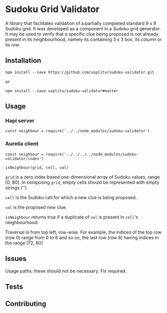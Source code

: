 
# Sudoku Grid Validator

A library that facilitates validation of a partially completed standard 9 x 9 Sudoku grid. It was developed as a component in a Sudoku grid generator. It may be used to verify that a specific clue being proposed is not already present in its neighbourhood, namely its containing  3 x 3 box, its column or its row.

## Installation

`npm install --save https://github.com/usplitu/sudoku-validator.git`

or

`npm install --save usplitu/sudoku-validator#master`

## Usage

### Hapi server

`const neighbour = require('../../node_modules/sudoku-validator')`

### Aurelia client

`const neighbour = require('../../../../node_modules/sudoku-validator/index')`

`isNeighbour(grid, cell, val)`

`grid` is a zero index based one-dimensional array of Sudoku values, range [0, 80]. In composing `grid`, empty cells should be represented with empty strings (''). 

`cell` is the Sudoku cell for which a new clue is being proposed.

`val` is the proposed new clue.

`isNeighbour` returns true if a duplicate of `val` is present in `cell`'s neighbourhood.


Traversal is from top left, row-wise. For example, the indices of the top row (row 0) range from 0 to 8 and so on, the last row (row 8) having indices in the range [72, 80]


## Issues

Usage paths: these should not be necessary. Fix required.

## Tests

  

## Contributing


